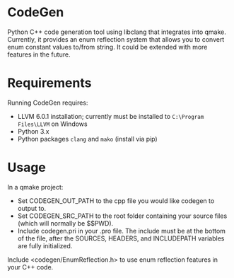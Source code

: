 # CodeGen

Python C++ code generation tool using libclang that integrates into qmake. Currently, it provides an enum reflection system that allows you to convert enum constant values to/from string. It could be extended with more features in the future.

# Requirements

Running CodeGen requires:
* LLVM 6.0.1 installation; currently must be installed to `C:\Program Files\LLVM` on Windows
* Python 3.x
* Python packages `clang` and `mako` (install via pip)

# Usage

In a qmake project:
* Set CODEGEN_OUT_PATH to the cpp file you would like codegen to output to.
* Set CODEGEN_SRC_PATH to the root folder containing your source files (which will normally be $$PWD).
* Include codegen.pri in your .pro file. The include must be at the bottom of the file, after the SOURCES, HEADERS, and INCLUDEPATH variables are fully initialized.

Include <codegen/EnumReflection.h> to use enum reflection features in your C++ code.
